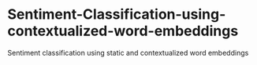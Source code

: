 # Sentiment-Classification-using-contextualized-word-embeddings
Sentiment classification using static and contextualized word embeddings
